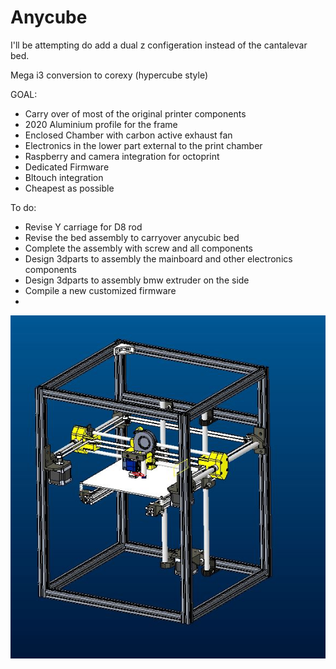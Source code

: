 # Anycube

I'll be attempting do add a dual z configeration instead of the cantalevar bed. 

Mega i3 conversion to corexy (hypercube style)

GOAL:
- Carry over of most of the original printer components
- 2020 Aluminium profile for the frame
- Enclosed Chamber with carbon active exhaust fan
- Electronics in the lower part external to the print chamber
- Raspberry and camera integration for octoprint
- Dedicated Firmware
- Bltouch integration
- Cheapest as possible

To do:
- Revise Y carriage for D8 rod
- Revise the bed assembly to carryover anycubic bed
- Complete the assembly with screw and all components
- Design 3dparts to assembly the mainboard and other electronics components
- Design 3dparts to assembly bmw extruder on the side
- Compile a new customized firmware
- 

![Alt text](/CAD/0.1/Anycube_0.1.JPG?raw=true "Optional Title")

